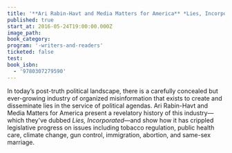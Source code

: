 ```yaml
---
title: '**Ari Rabin-Havt and Media Matters for America** *Lies, Incorporated: The World of Post-Truth Politics*'
published: true
start_at: 2016-05-24T19:00:00.000Z
image_path:
book_category:
program: '-writers-and-readers'
ticketed: false
test:
book_isbn:
  - '9780307279590'
---
```



In today’s post-truth political landscape, there is a carefully concealed but ever-growing industry of organized misinformation that exists to create and disseminate lies in the service of political agendas. Ari Rabin-Havt and Media Matters for America present a revelatory history of this industry—which they've dubbed *Lies, Incorporated*—and show how it has crippled legislative progress on issues including tobacco regulation, public health care, climate change, gun control, immigration, abortion, and same-sex marriage.
